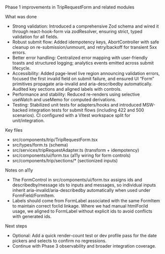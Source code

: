 Phase 1 improvements in TripRequestForm and related modules

What was done
- Strong validation: Introduced a comprehensive Zod schema and wired it through react-hook-form via zodResolver, ensuring strict, typed validation for all fields.
- Robust submit flow: Added idempotency keys, AbortController with safe cleanup on re-submission/unmount, and retry/backoff for transient 5xx errors.
- Better error handling: Centralized error mapping with user-friendly toasts and structured logging; analytics events emitted across submit lifecycle.
- Accessibility: Added page-level live region announcing validation errors, focused the first invalid field on submit failure, and ensured UI “Form” primitives propagate aria-invalid and aria-describedby automatically. Audited key sections and aligned labels with controls.
- Performance and stability: Reduced re-renders using selective useWatch and useMemo for computed derivations.
- Testing: Stabilized unit tests for adapters/hooks and introduced MSW-backed integration tests for submit flows (including 422 and 500 scenarios). CI configured with a Vitest workspace split for unit/integration.

Key files
- src/components/trip/TripRequestForm.tsx
- src/types/form.ts (schema)
- src/services/tripRequestAdapter.ts (transform + idempotency)
- src/components/ui/form.tsx (a11y wiring for form controls)
- src/components/trip/sections/* (sectionized inputs)

Notes on a11y
- The FormControl in src/components/ui/form.tsx assigns ids and describedby/message ids to inputs and messages, so individual inputs inherit aria-invalid/aria-describedby automatically when used under FormField/FormItem.
- Labels should come from FormLabel associated with the same FormItem to maintain correct for/id linkage. Where we had manual htmlFor/id usage, we aligned to FormLabel without explicit ids to avoid conflicts with generated ids.

Next steps
- Optional: Add a quick render-count test or dev profile pass for the date pickers and selects to confirm no regressions.
- Continue with Phase 3 observability and broader integration coverage.

